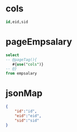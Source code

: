cols
===
```sql
id,eid,sid
```


pageEmpsalary
===
```sql
select
-- @pageTag(){
   #{use("cols")}
-- @}
from empsalary
```


jsonMap
===
```json
{
    "id":"id",
    "eid":"eid",
    "sid":"sid"
}
```